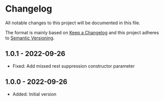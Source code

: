 ﻿# Changelog

All notable changes to this project will be documented in this file.

The format is mainly based on [Keep a Changelog](http://keepachangelog.com/)
and this project adheres to [Semantic Versioning](http://semver.org/).

## 1.0.1 - 2022-09-26

* Fixed: Add missed rest suppression constructor parameter

## 1.0.0 - 2022-09-26

* Added: Initial version
